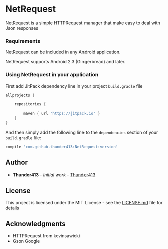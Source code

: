 # NetRequest

NetRequest is a simple HTTPRequest manager that make easy to deal with Json responses
 
### Requirements

NetRequest can be included in any Android application.

NetRequest supports Android 2.3 (Gingerbread) and later.

### Using NetRequest in your application

First add JitPack dependency line in your project `build.gradle` file

```groovy
allprojects {

    repositories {
     
        maven { url 'https://jitpack.io' }
    }
}
```

And then simply add the following line to the `dependencies` section of your `build.gradle` file:

```groovy
compile 'com.github.thunder413:NetRequest:version'
```

## Author

* **Thunder413** - *Initial work* - [Thunder413](https://github.com/thunder413)



## License

This project is licensed under the MIT License - see the [LICENSE.md](LICENSE.md) file for details

## Acknowledgments

* HTTPRequest from kevinsawicki
* Gson Google



